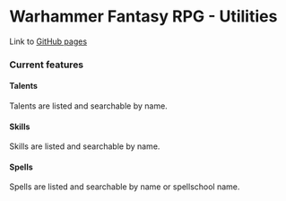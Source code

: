 # Warhammer Fantasy RPG - Utilities
Link to [GitHub pages](https://eliasker.github.io/wfrpg_gm_tools/)
### Current features
#### Talents 
Talents are listed and searchable by name.
#### Skills 
Skills are listed and searchable by name.
#### Spells
Spells are listed and searchable by name or spellschool name.